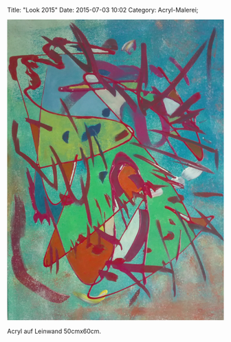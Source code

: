 Title: "Look 2015"
Date: 2015-07-03 10:02
Category: Acryl-Malerei;

![Look](./images/acryl/smeerws-2015-look.jpg "Look")

Acryl auf Leinwand 50cmx60cm.

